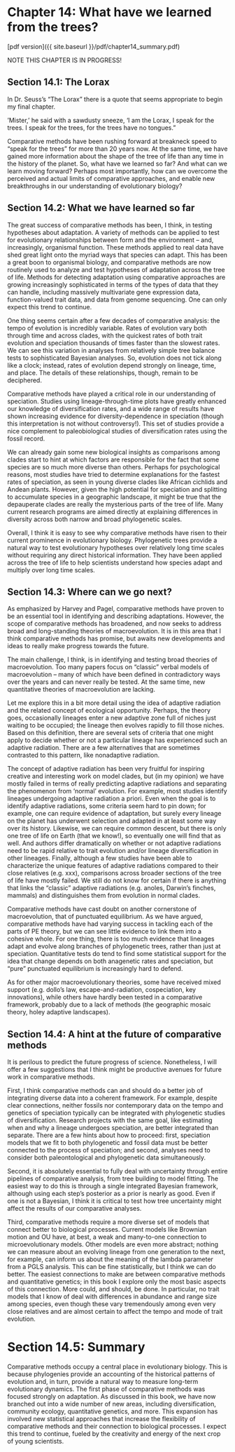 # Chapter 14: What have we learned from the trees?

[pdf version]({{ site.baseurl }}/pdf/chapter14_summary.pdf)

NOTE THIS CHAPTER IS IN PROGRESS!

## Section 14.1: The Lorax
In Dr. Seuss’s “The Lorax” there is a quote that seems appropriate to begin my final chapter.

’Mister,’ he said with a sawdusty sneeze,
‘I am the Lorax, I speak for the trees.
I speak for the trees, for the trees have no tongues.”

Comparative methods have been rushing forward at breakneck speed to “speak for the trees” for more than 20 years now. At the same time, we have gained more information about the shape of the tree of life than any time in the history of the planet. So, what have we learned so far? And what can we learn moving forward? Perhaps most importantly, how can we overcome the perceived and actual limits of comparative approaches, and enable new breakthroughs in our understanding of evolutionary biology?

## Section 14.2: What we have learned so far

The great success of comparative methods has been, I think, in testing hypotheses about adaptation. A variety of methods can be applied to test for evolutionary relationships between form and the environment – and, increasingly, organismal function. These methods applied to real data have shed great light onto the myriad ways that species can adapt. This has been a great boon to organismal biology, and comparative methods are now routinely used to analyze and test hypotheses of adaptation across the tree of life. Methods for detecting adaptation using comparative approaches are growing increasingly sophisticated in terms of the types of data that they can handle, including massively multivariate gene expression data, function-valued trait data, and data from genome sequencing. One can only expect this trend to continue.

One thing seems certain after a few decades of comparative analysis: the tempo of evolution is incredibly variable. Rates of evolution vary both through time and across clades, with the quickest rates of both trait evolution and speciation thousands of times faster than the slowest rates. We can see this variation in analyses from relatively simple tree balance tests to sophisticated Bayesian analyses. So, evolution does not tick along like a clock; instead, rates of evolution depend strongly on lineage, time, and place. The details of these relationships, though, remain to be deciphered.

Comparative methods have played a critical role in our understanding of speciation. Studies using lineage-through-time plots have greatly enhanced our knowledge of diversification rates, and a wide range of results have shown increasing evidence for diversity-dependence in speciation (though this interpretation is not without controversy!). This set of studies provide a nice complement to paleobiological studies of diversification rates using the fossil record.

We can already gain some new biological insights as comparisons among clades start to hint at which factors are responsible for the fact that some species are so much more diverse than others. Perhaps for psychological reasons, most studies have tried to determine explanations for the fastest rates of speciation, as seen in young diverse clades like African cichlids and Andean plants. However, given the high potential for speciation and splitting to accumulate species in a geographic landscape, it might be true that the depauperate clades are really the mysterious parts of the tree of life. Many current research programs are aimed directly at explaining differences in diversity across both narrow and broad phylogenetic scales.

Overall, I think it is easy to see why comparative methods have risen to their current prominence in evolutionary biology. Phylogenetic trees provide a natural way to test evolutionary hypotheses over relatively long time scales without requiring any direct historical information. They have been applied across the tree of life to help scientists understand how species adapt and multiply over long time scales.

## Section 14.3: Where can we go next?

As emphasized by Harvey and Pagel, comparative methods have proven to be an essential tool in identifying and describing adaptations. However, the scope of comparative methods has broadened, and now seeks to address broad and long-standing theories of macroevolution. It is in this area that I think comparative methods has promise, but awaits new developments and ideas to really make progress towards the future.  

The main challenge, I think, is in identifying and testing broad theories of macroevolution. Too many papers focus on “classic” verbal models of macroevolution – many of which have been defined in contradictory ways over the years and can never really be tested. At the same time, new quantitative theories of macroevolution are lacking.

Let me explore this in a bit more detail using the idea of adaptive radiation and the related concept of ecological opportunity. Perhaps, the theory goes, occasionally lineages enter a new adaptive zone full of niches just waiting to be occupied; the lineage then evolves rapidly to fill those niches. Based on this definition, there are several sets of criteria that one might apply to decide whether or not a particular lineage has experienced such an adaptive radiation. There are a few alternatives that are sometimes contrasted to this pattern, like nonadaptive radiation.

The concept of adaptive radiation has been very fruitful for inspiring creative and interesting work on model clades, but (in my opinion) we have mostly failed in terms of really predicting adaptive radiations and separating the phenomenon from ‘normal’ evolution. For example, most studies identify lineages undergoing adaptive radiation a priori. Even when the goal is to identify adaptive radiations, some criteria seem hard to pin down; for example, one can require evidence of adaptation, but surely every lineage on the planet has underwent selection and adapted in at least some way over its history. Likewise, we can require common descent, but there is only one tree of life on Earth (that we know!), so eventually one will find that as well. And authors differ dramatically on whether or not adaptive radiations need to be rapid relative to trait evolution and/or lineage diversification in other lineages. Finally, although a few studies have been able to characterize the unique features of adaptive radiations compared to their close relatives (e.g. xxx), comparisons across broader sections of the tree of life have mostly failed. We still do not know for certain if there is anything that links the “classic” adaptive radiations (e.g. anoles, Darwin’s finches, mammals) and distinguishes them from evolution in normal clades.

Comparative methods have cast doubt on another cornerstone of macroevolution, that of punctuated equilibrium. As we have argued, comparative methods have had varying success in tackling each of the parts of PE theory, but we can see little evidence to link them into a cohesive whole. For one thing, there is too much evidence that lineages adapt and evolve along branches of phylogenetic trees, rather than just at speciation. Quantitative tests do tend to find some statistical support for the idea that change depends on both anagenetic rates and speciation, but “pure” punctuated equilibrium is increasingly hard to defend.

As for other major macroevolutionary theories, some have received mixed support (e.g. dollo’s law, escape-and-radiation, cospeciation, key innovations), while others have hardly been tested in a comparative framework, probably due to a lack of methods (the geographic mosaic theory, holey adaptive landscapes).

## Section 14.4: A hint at the future of comparative methods

It is perilous to predict the future progress of science. Nonetheless, I will offer a few suggestions that I think might be productive avenues for future work in comparative methods.

First, I think comparative methods can and should do a better job of integrating diverse data into a coherent framework. For example, despite clear connections, neither fossils nor contemporary data on the tempo and genetics of speciation typically can be integrated with phylogenetic studies of diversification. Research projects with the same goal, like estimating when and why a lineage undergoes speciation, are better integrated than separate. There are a few hints about how to proceed: first, speciation models that we fit to both phylogenetic and fossil data must be better connected to the process of speciation; and second, analyses need to consider both paleontological and phylogenetic data simultaneously.

Second, it is absolutely essential to fully deal with uncertainty through entire pipelines of comparative analysis, from tree building to model fitting. The easiest way to do this is through a single integrated Bayesian framework, although using each step’s posterior as a prior is nearly as good. Even if one is not a Bayesian, I think it is critical to test how tree uncertainty might affect the results of our comparative analyses.

Third, comparative methods require a more diverse set of models that connect better to biological processes. Current models like Brownian motion and OU have, at best, a weak and many-to-one connection to microevolutionary models. Other models are even more abstract; nothing we can measure about an evolving lineage from one generation to the next, for example, can inform us about the meaning of the lambda parameter from a PGLS analysis. This can be fine statistically, but I think we can do better. The easiest connections to make are between comparative methods and quantitative genetics; in this book I explore only the most basic aspects of this connection. More could, and should, be done. In particular, no trait models that I know of deal with differences in abundance and range size among species, even though these vary tremendously among even very close relatives and are almost certain to affect the tempo and mode of trait evolution.

# Section 14.5: Summary

Comparative methods occupy a central place in evolutionary biology. This is because phylogenies provide an accounting of the historical patterns of evolution and, in turn, provide a natural way to measure long-term evolutionary dynamics. The first phase of comparative methods was focused strongly on adaptation. As discussed in this book, we have now branched out into a wide number of new areas, including diversification, community ecology, quantitative genetics, and more.  This expansion has involved new statistical approaches that increase the flexibility of comparative methods and their connection to biological processes. I expect this trend to continue, fueled by the creativity and energy of the next crop of young scientists.
